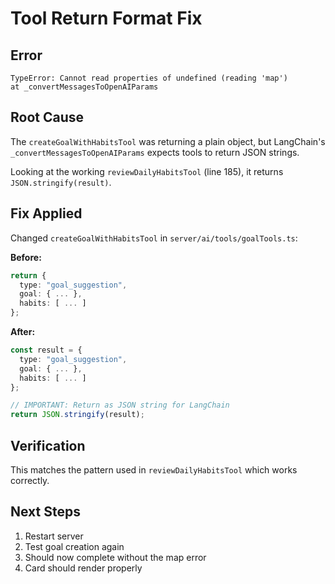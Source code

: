 # Tool Return Format Fix

## Error
```
TypeError: Cannot read properties of undefined (reading 'map')
at _convertMessagesToOpenAIParams
```

## Root Cause
The `createGoalWithHabitsTool` was returning a plain object, but LangChain's `_convertMessagesToOpenAIParams` expects tools to return JSON strings.

Looking at the working `reviewDailyHabitsTool` (line 185), it returns `JSON.stringify(result)`.

## Fix Applied
Changed `createGoalWithHabitsTool` in `server/ai/tools/goalTools.ts`:

**Before:**
```typescript
return {
  type: "goal_suggestion",
  goal: { ... },
  habits: [ ... ]
};
```

**After:**
```typescript
const result = {
  type: "goal_suggestion",
  goal: { ... },
  habits: [ ... ]
};

// IMPORTANT: Return as JSON string for LangChain
return JSON.stringify(result);
```

## Verification
This matches the pattern used in `reviewDailyHabitsTool` which works correctly.

## Next Steps
1. Restart server
2. Test goal creation again
3. Should now complete without the map error
4. Card should render properly

